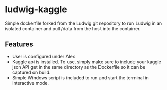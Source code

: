# ludwig-kaggle 

Simple dockerfile forked from the Ludwig git repository to run Ludwig in an isolated container and pull /data from the host into the container.

## Features

- User is configured under Alex
- Kaggle api is installed.  To use, simply make sure to include your kaggle json API get in the same directory as the Dockerfile so it can be captured on build.
- Simple Windows script is included to run and start the terminal in interactive mode.